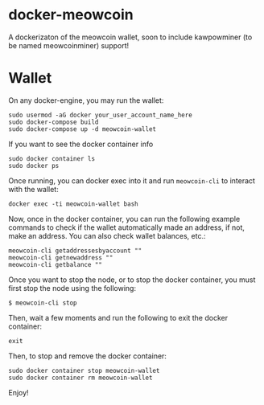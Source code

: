 # docker-meowcoin

A dockerizaton of the meowcoin wallet, soon to include kawpowminer (to be named meowcoinminer) support!

# Wallet

On any docker-engine, you may run the wallet:

    sudo usermod -aG docker your_user_account_name_here
    sudo docker-compose build
    sudo docker-compose up -d meowcoin-wallet

If you want to see the docker container info

    sudo docker container ls
    sudo docker ps
    
Once running, you can docker exec into it and run `meowcoin-cli` to interact with the wallet:

    docker exec -ti meowcoin-wallet bash

Now, once in the docker container, you can run the following example commands to check if the wallet automatically made an address, if not, make an address.
You can also check wallet balances, etc.:
    
    meowcoin-cli getaddressesbyaccount ""
    meowcoin-cli getnewaddress ""
    meowcoin-cli getbalance ""

Once you want to stop the node, or to stop the docker container, you must first stop the node using the following:
    
    $ meowcoin-cli stop

Then, wait a few moments and run the following to exit the docker container:
    
    exit 

Then, to stop and remove the docker container:

    sudo docker container stop meowcoin-wallet
    sudo docker container rm meowcoin-wallet

Enjoy!
